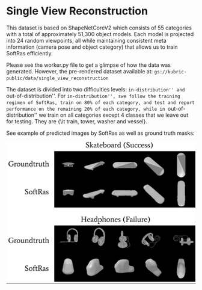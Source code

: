 # Single View Reconstruction

This dataset is based on ShapeNetCoreV2 which consists of 55 categories with a total of approximately 51,300 object models. Each model is projected  into 24 random viewpoints, all while maintaining consistent meta information (camera pose and object category) that allows us to train SoftRas efficiently.

Please see the worker.py file to get a glimpse of how the data was generated. However, the pre-rendered dataset available at:
`gs://kubric-public/data/single_view_reconstruction`

The dataset is divided into two difficulties levels: ``in-distribution'' and ``out-of-distribution''. For ``in-distribution'', swe follow the training regimen of SoftRas, train on 80% of each category, and test and report performance on the remaining 20% of each category, while in ``out-of-distribution'' we train on all categories except 4 classes that we leave out for testing. They are {\it train, tower, washer and vessel}.

See example of predicted images by SoftRas as well as ground truth masks:

![](teaser.png)


